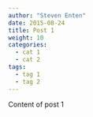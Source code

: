 ```yaml
---
author: "Steven Enten"
date: 2015-08-24
title: Post 1
weight: 10
categories:
  - cat 1
  - cat 2
tags:
  - tag 1
  - tag 2
---
```


Content of post 1
